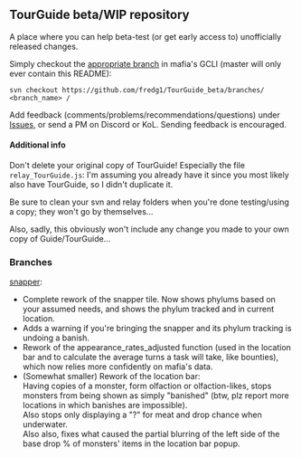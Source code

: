## TourGuide beta/WIP repository

A place where you can help beta-test (or get early access to) unofficially released changes.

Simply checkout the [appropriate branch](https://github.com/fredg1/TourGuide_beta/branches) in mafia's GCLI (master will only ever contain this README):

`svn checkout https://github.com/fredg1/TourGuide_beta/branches/ <branch_name> /`

Add feedback (comments/problems/recommendations/questions) under [Issues](https://github.com/fredg1/TourGuide_beta/issues), or send a PM on Discord or KoL.
Sending feedback is encouraged.


#### Additional info
Don't delete your original copy of TourGuide! Especially the file `relay_TourGuide.js`: I'm assuming you already have it since you most likely also have TourGuide, so I didn't duplicate it.

Be sure to clean your svn and relay folders when you're done testing/using a copy; they won't go by themselves...


Also, sadly, this obviously won't include any change you made to your own copy of Guide/TourGuide...

### Branches

[snapper](https://github.com/cdrock/TourGuide/pull/48):
- Complete rework of the snapper tile. Now shows phylums based on your assumed needs, and shows the phylum tracked and in current location.  
- Adds a warning if you're bringing the snapper and its phylum tracking is undoing a banish.  
- Rework of the appearance_rates_adjusted function (used in the location bar and to calculate the average turns a task will take, like bounties), which now relies more confidently on mafia's data.  
- (Somewhat smaller) Rework of the location bar:  
  Having copies of a monster, form olfaction or olfaction-likes, stops monsters from being shown as simply "banished" (btw, plz report more locations in which banishes are impossible).  
  Also stops only displaying a "?" for meat and drop chance when underwater.  
  Also also, fixes what caused the partial blurring of the left side of the base drop % of monsters' items in the location bar popup.
